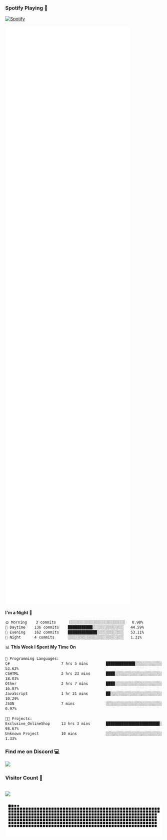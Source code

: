 ### Spotify Playing 🎵
[![Spotify](https://spotify-livestats-callme-milad.vercel.app/api/spotify)](https://open.spotify.com/user/314mrt6dxn5cqoxklh3thbwlr6by)

<img align="center" src="/github-metrics.svg" alt="Metrics" width="400">

<!--START_SECTION:waka-->
**I'm a Night 🦉** 

```text
🌞 Morning    3 commits      ░░░░░░░░░░░░░░░░░░░░░░░░░   0.98% 
🌆 Daytime    136 commits    ███████████░░░░░░░░░░░░░░   44.59% 
🌃 Evening    162 commits    █████████████░░░░░░░░░░░░   53.11% 
🌙 Night      4 commits      ░░░░░░░░░░░░░░░░░░░░░░░░░   1.31%

```


📊 **This Week I Spent My Time On** 

```text
💬 Programming Languages: 
C#                       7 hrs 5 mins        █████████████░░░░░░░░░░░░   53.62% 
CSHTML                   2 hrs 23 mins       ████░░░░░░░░░░░░░░░░░░░░░   18.03% 
Other                    2 hrs 7 mins        ████░░░░░░░░░░░░░░░░░░░░░   16.07% 
JavaScript               1 hr 21 mins        ██░░░░░░░░░░░░░░░░░░░░░░░   10.29% 
JSON                     7 mins              ░░░░░░░░░░░░░░░░░░░░░░░░░   0.97%

🐱‍💻 Projects: 
Exclusive_OnlineShop     13 hrs 3 mins       ████████████████████████░   98.67% 
Unknown Project          10 mins             ░░░░░░░░░░░░░░░░░░░░░░░░░   1.33%

```


<!--END_SECTION:waka-->

### Find me on Discord 💻
<a href="https://discord.gg/pQVcABAxAy" rel="nofollow"> 
  <img src="https://discord.c99.nl/widget/theme-2/977957889358573609.png" data-canonical-src="https://discord.c99.nl/widget/theme-2/977957889358573609.png" style="max-width: 100%;"></a>

### Visitor Count 🔢
<p align="left"> 
  <br>
  <img src="https://profile-counter.glitch.me/callme-devil/count.svg" />
</p>

<img src="https://github.com/callme-devil/callme-devil/blob/output/github-contribution-grid-snake.svg" alt="snake" style="max-width: 100%;">
